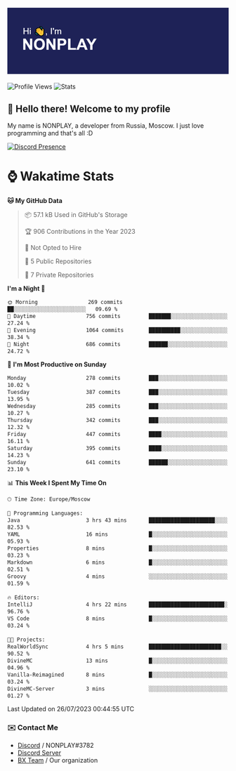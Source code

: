 ![Discord Presence](./header.png)
<br></br>
![Profile Views](https://komarev.com/ghpvc/?username=NONPLAYT&color=blue&style=for-the-badge)
![Stats](https://img.shields.io/badge/0%25-OPTIMIZED-orange?style=for-the-badge)


## :wave: Hello there! Welcome to my profile

My name is NONPLAY, a developer from Russia, Moscow. I just love programming and that's all :D

[![Discord Presence](https://lanyard.cnrad.dev/api/597087584090587177?showDisplayName=true)](https://discord.com/users/597087584090587177) 

# ⌚ Wakatime Stats

<!--START_SECTION:waka-->
**🐱 My GitHub Data** 

> 📦 57.1 kB Used in GitHub's Storage 
 > 
> 🏆 906 Contributions in the Year 2023
 > 
> 🚫 Not Opted to Hire
 > 
> 📜 5 Public Repositories 
 > 
> 🔑 7 Private Repositories 
 > 
**I'm a Night 🦉** 

```text
🌞 Morning                269 commits         ██░░░░░░░░░░░░░░░░░░░░░░░   09.69 % 
🌆 Daytime                756 commits         ███████░░░░░░░░░░░░░░░░░░   27.24 % 
🌃 Evening                1064 commits        ██████████░░░░░░░░░░░░░░░   38.34 % 
🌙 Night                  686 commits         ██████░░░░░░░░░░░░░░░░░░░   24.72 % 
```
📅 **I'm Most Productive on Sunday** 

```text
Monday                   278 commits         ███░░░░░░░░░░░░░░░░░░░░░░   10.02 % 
Tuesday                  387 commits         ███░░░░░░░░░░░░░░░░░░░░░░   13.95 % 
Wednesday                285 commits         ███░░░░░░░░░░░░░░░░░░░░░░   10.27 % 
Thursday                 342 commits         ███░░░░░░░░░░░░░░░░░░░░░░   12.32 % 
Friday                   447 commits         ████░░░░░░░░░░░░░░░░░░░░░   16.11 % 
Saturday                 395 commits         ████░░░░░░░░░░░░░░░░░░░░░   14.23 % 
Sunday                   641 commits         ██████░░░░░░░░░░░░░░░░░░░   23.10 % 
```


📊 **This Week I Spent My Time On** 

```text
🕑︎ Time Zone: Europe/Moscow

💬 Programming Languages: 
Java                     3 hrs 43 mins       █████████████████████░░░░   82.53 % 
YAML                     16 mins             █░░░░░░░░░░░░░░░░░░░░░░░░   05.93 % 
Properties               8 mins              █░░░░░░░░░░░░░░░░░░░░░░░░   03.23 % 
Markdown                 6 mins              █░░░░░░░░░░░░░░░░░░░░░░░░   02.51 % 
Groovy                   4 mins              ░░░░░░░░░░░░░░░░░░░░░░░░░   01.59 % 

🔥 Editors: 
IntelliJ                 4 hrs 22 mins       ████████████████████████░   96.76 % 
VS Code                  8 mins              █░░░░░░░░░░░░░░░░░░░░░░░░   03.24 % 

🐱‍💻 Projects: 
RealWorldSync            4 hrs 5 mins        ███████████████████████░░   90.52 % 
DivineMC                 13 mins             █░░░░░░░░░░░░░░░░░░░░░░░░   04.96 % 
Vanilla-Reimagined       8 mins              █░░░░░░░░░░░░░░░░░░░░░░░░   03.24 % 
DivineMC-Server          3 mins              ░░░░░░░░░░░░░░░░░░░░░░░░░   01.27 % 
```


 Last Updated on 26/07/2023 00:44:55 UTC
<!--END_SECTION:waka-->

### ✉️ Contact Me

- [Discord](https://discord.com/users/597087584090587177) / NONPLAY#3782
- [Discord Server](https://discord.gg/p7cxhw7E2M)
- [BX Team](https://github.com/BX-Team) / Our organization
